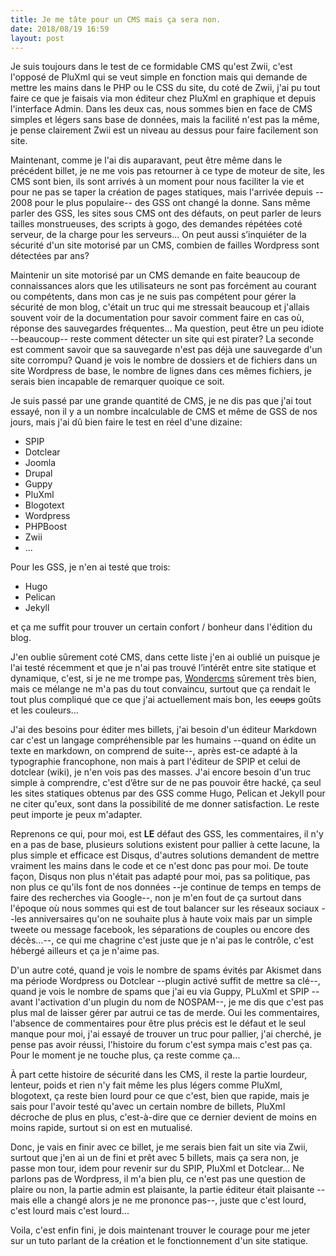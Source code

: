 ```yaml
---
title: Je me tâte pour un CMS mais ça sera non.
date: 2018/08/19 16:59
layout: post
---
```


Je suis toujours dans le test de ce formidable CMS qu'est Zwii, c'est l'opposé de PluXml qui se veut simple en fonction mais qui demande de mettre les mains dans le PHP ou le CSS du site, du coté de Zwii, j'ai pu tout faire ce que je faisais via mon éditeur chez PluXml en graphique et depuis l'interface Admin. Dans les deux cas, nous sommes bien en face de CMS simples et légers sans base de données, mais la facilité n'est pas la même, je pense clairement Zwii est un niveau au dessus pour faire facilement son site. 

Maintenant, comme je l'ai dis auparavant, peut être même dans le précédent billet, je ne me vois pas retourner à ce type de moteur de site, les CMS sont bien, ils sont arrivés à un moment pour nous faciliter la vie et pour ne pas se taper la création de pages statiques, mais l'arrivée depuis -- 2008 pour le plus populaire-- des GSS ont changé la donne. Sans même parler des GSS, les sites sous CMS ont des défauts, on peut parler de leurs tailles monstrueuses, des scripts à gogo, des demandes répétées coté serveur, de la charge pour les serveurs... On peut aussi s’inquiéter de la sécurité d'un site motorisé par un CMS, combien de failles Wordpress sont détectées par ans? 

Maintenir un site motorisé par un CMS demande en faite beaucoup de connaissances alors que les utilisateurs ne sont pas forcément au courant ou compétents, dans mon cas je ne suis pas compétent pour gérer la sécurité de mon blog, c'était un truc qui me stressait beaucoup et j'allais souvent voir de la documentation pour savoir comment faire en cas où, réponse des sauvegardes fréquentes... Ma question, peut être un peu idiote --beaucoup-- reste comment détecter un site qui est pirater? La seconde est comment savoir que sa sauvegarde n'est pas déjà une sauvegarde d'un site corrompu? Quand je vois le nombre de dossiers et de fichiers dans un site Wordpress de base, le nombre de lignes dans ces mêmes fichiers, je serais bien incapable de remarquer quoique ce soit.

Je suis passé par une grande quantité de CMS, je ne dis pas que j'ai tout essayé, non il y a un nombre incalculable de CMS et même de GSS de nos jours, mais j'ai dû bien faire le test en réel d'une dizaine:

- SPIP
- Dotclear
- Joomla
- Drupal
- Guppy
- PluXml
- Blogotext
- Wordpress
- PHPBoost
- Zwii
- ...

Pour les GSS, je n'en ai testé que trois:

- Hugo
- Pelican
- Jekyll

et ça me suffit pour trouver un certain confort / bonheur dans l'édition du blog.

J'en oublie sûrement coté CMS, dans cette liste j'en ai oublié un puisque je l'ai testé récemment et que je n'ai pas trouvé l’intérêt entre site statique et dynamique, c'est, si je ne me trompe pas, [Wondercms](https://www.wondercms.com/) sûrement très bien, mais ce mélange ne m'a pas du tout convaincu, surtout que ça rendait le tout plus compliqué que ce que j'ai actuellement mais bon, les ~~coups~~ goûts et les couleurs...

J'ai des besoins pour éditer mes billets, j'ai besoin d'un éditeur Markdown car c'est un langage compréhensible par les humains --quand on édite un texte en markdown, on comprend de suite--, après est-ce adapté à la typographie francophone, non mais à part l'éditeur de SPIP et celui de dotclear (wiki), je n'en vois pas des masses. J'ai encore besoin d'un truc simple à comprendre, c'est d’être sur de ne pas pouvoir être hacké, ça seul les sites statiques obtenus par des GSS comme Hugo, Pelican et Jekyll pour ne citer qu'eux, sont dans la possibilité de me donner satisfaction. Le reste peut importe je peux m'adapter.

Reprenons ce qui, pour moi, est **LE** défaut des GSS, les commentaires, il n'y en a pas de base, plusieurs solutions existent pour pallier à cette lacune, la plus simple et efficace est Disqus, d'autres solutions demandent de mettre vraiment les mains dans le code et ce n'est donc pas pour moi. De toute façon, Disqus non plus n'était pas adapté pour moi, pas sa politique, pas non plus ce qu'ils font de nos données --je continue de temps en temps de faire des recherches via Google--, non je m'en fout de ça surtout dans l'époque où nous sommes qui est de tout balancer sur les réseaux sociaux --les anniversaires qu'on ne souhaite plus à haute voix mais par un simple tweete ou message facebook, les séparations de couples ou encore des décès...--, ce qui me chagrine c'est juste que je n'ai pas le contrôle, c'est hébergé ailleurs et ça je n'aime pas.

D'un autre coté, quand je vois le nombre de spams évités par Akismet dans ma période Wordpress ou Dotclear --plugin activé suffit de mettre sa clé--, quand je vois le nombre de spams que j'ai eu via Guppy, PLuXml et SPIP --avant l'activation d'un plugin du nom de NOSPAM--, je me dis que c'est pas plus mal de laisser gérer par autrui ce tas de merde. Oui les commentaires, l'absence de commentaires pour être plus précis est le défaut et le seul manque pour moi, j'ai essayé de trouver un truc pour pallier, j'ai cherché, je pense pas avoir réussi, l'histoire du forum c'est sympa mais c'est pas ça. Pour le moment je ne touche plus, ça reste comme ça...

À part cette histoire de sécurité dans les CMS, il reste la partie lourdeur, lenteur, poids et rien n'y fait même les plus légers comme PluXml, blogotext, ça reste bien lourd pour ce que c'est, bien que rapide, mais je sais pour l'avoir testé qu'avec un certain nombre de billets, PluXml décroche de plus en plus, c'est-à-dire que ce dernier devient de moins en moins rapide, surtout si on est en mutualisé.

Donc, je vais en finir avec ce billet, je me serais bien fait un site via Zwii, surtout que j'en ai un de fini et prêt avec 5 billets, mais ça sera non, je passe mon tour, idem pour revenir sur du SPIP, PluXml et Dotclear... Ne parlons pas de Wordpress, il m'a bien plu, ce n'est pas une question de plaire ou non, la partie admin est plaisante, la partie éditeur était plaisante --mais elle a changé alors je ne me prononce pas--, juste que c'est lourd, c'est lourd mais c'est lourd... 

Voila, c'est enfin fini, je dois maintenant trouver le courage pour me jeter sur un tuto parlant de la création et le fonctionnement d'un site statique.


